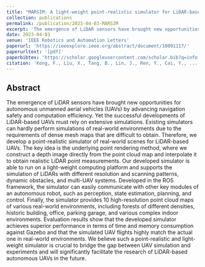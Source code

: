 ```yaml
---
title: "MARSIM: A light-weight point-realistic simulator for LiDAR-based UAVs"
collection: publications
permalink: /publication/2023-04-03-MARSIM
excerpt: 'The emergence of LiDAR sensors have brought new opportunities for autonomous unmanned aerial vehicles (UAVs) by advancing navigation safety and ...'
date: 2023-04-03
venue: 'IEEE Robotics and Automation Letters'
paperurl: 'https://ieeexplore.ieee.org/abstract/document/10091117/'
paperurltext: '[pdf]'
paperbibtex: 'https://scholar.googleusercontent.com/scholar.bib?q=info:WgFX3rhoj9wJ:scholar.google.com/&amp;output=citation&amp;scisdr=Cm3pnLgeELeo6o2w1zc:AGlGAw8AAAAAZHC1zzdaY1uIGyAIimicqX8fWQE&amp;scisig=AGlGAw8AAAAAZHC1z58CitqKXD3fEkZaAmzV6_w&amp;scisf=4&amp;ct=citation&amp;cd=-1'
citation: 'Kong, F., Liu, X., Tang, B., Lin, J., Ren, Y., Cai, Y., ... &amp; Zhang, F. (2023). MARSIM: A light-weight point-realistic simulator for LiDAR-based UAVs. IEEE Robotics and Automation Letters, 8(5), 2954-2961.'
---
```

## Abstract

The emergence of LiDAR sensors have brought new opportunities for autonomous unmanned aerial vehicles (UAVs) by advancing navigation safety and computation efficiency. Yet the successful developments of LiDAR-based UAVs must rely on extensive simulations. Existing simulators can hardly perform simulations of real-world environments due to the requirements of dense mesh maps that are difficult to obtain. Therefore, we develop a point-realistic simulator of real-world scenes for LiDAR-based UAVs. The key idea is the underlying point rendering method, where we construct a depth image directly from the point cloud map and interpolate it to obtain realistic LiDAR point measurements. Our developed simulator is able to run on a light-weight computing platform and supports the simulation of LiDARs with different resolution and scanning patterns, dynamic obstacles, and multi-UAV systems. Developed in the ROS framework, the simulator can easily communicate with other key modules of an autonomous robot, such as perception, state estimation, planning, and control. Finally, the simulator provides 10 high-resolution point cloud maps of various real-world environments, including forests of different densities, historic building, office, parking garage, and various complex indoor environments. Evaluation results show that the developed simulator achieves superior performance in terms of time and memory consumption against Gazebo and that the simulated UAV flights highly match the actual one in real-world environments. We believe such a point-realistic and light-weight simulator is crucial to bridge the gap between UAV simulation and experiments and will significantly facilitate the research of LiDAR-based autonomous UAVs in the future.
